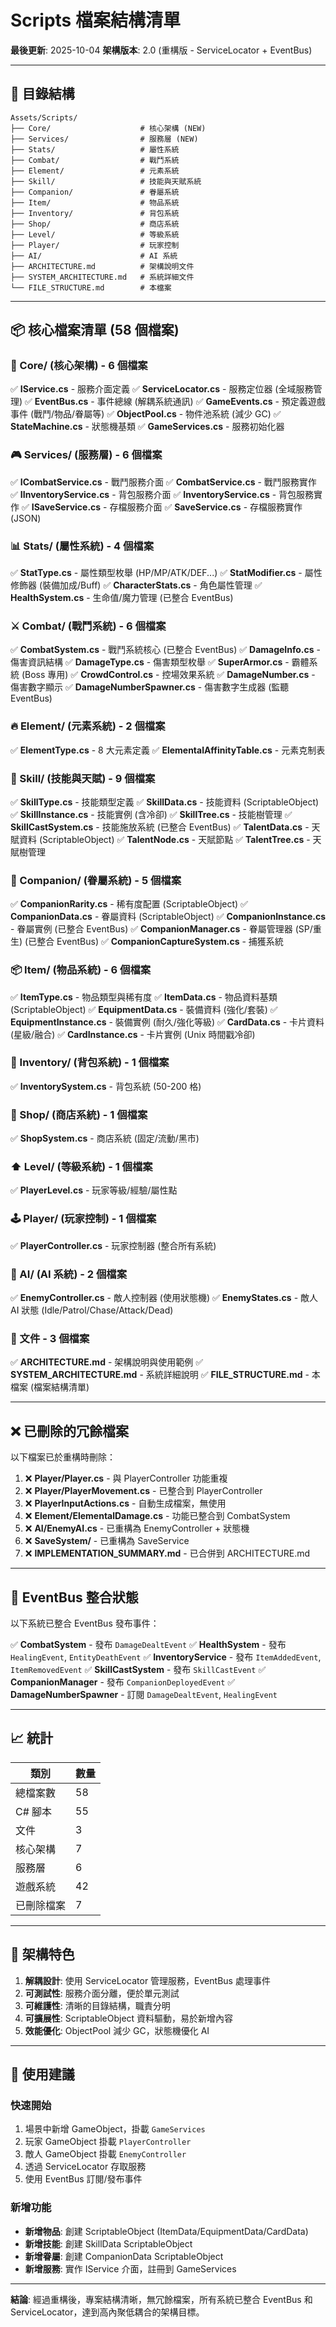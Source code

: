 # Scripts 檔案結構清單

**最後更新**: 2025-10-04
**架構版本**: 2.0 (重構版 - ServiceLocator + EventBus)

---

## 📁 目錄結構

```
Assets/Scripts/
├── Core/                    # 核心架構 (NEW)
├── Services/                # 服務層 (NEW)
├── Stats/                   # 屬性系統
├── Combat/                  # 戰鬥系統
├── Element/                 # 元素系統
├── Skill/                   # 技能與天賦系統
├── Companion/               # 眷屬系統
├── Item/                    # 物品系統
├── Inventory/               # 背包系統
├── Shop/                    # 商店系統
├── Level/                   # 等級系統
├── Player/                  # 玩家控制
├── AI/                      # AI 系統
├── ARCHITECTURE.md          # 架構說明文件
├── SYSTEM_ARCHITECTURE.md   # 系統詳細文件
└── FILE_STRUCTURE.md        # 本檔案
```

---

## 📦 核心檔案清單 (58 個檔案)

### 🔧 Core/ (核心架構) - 6 個檔案
✅ **IService.cs** - 服務介面定義
✅ **ServiceLocator.cs** - 服務定位器 (全域服務管理)
✅ **EventBus.cs** - 事件總線 (解耦系統通訊)
✅ **GameEvents.cs** - 預定義遊戲事件 (戰鬥/物品/眷屬等)
✅ **ObjectPool.cs** - 物件池系統 (減少 GC)
✅ **StateMachine.cs** - 狀態機基類
✅ **GameServices.cs** - 服務初始化器

### 🎮 Services/ (服務層) - 6 個檔案
✅ **ICombatService.cs** - 戰鬥服務介面
✅ **CombatService.cs** - 戰鬥服務實作
✅ **IInventoryService.cs** - 背包服務介面
✅ **InventoryService.cs** - 背包服務實作
✅ **ISaveService.cs** - 存檔服務介面
✅ **SaveService.cs** - 存檔服務實作 (JSON)

### 📊 Stats/ (屬性系統) - 4 個檔案
✅ **StatType.cs** - 屬性類型枚舉 (HP/MP/ATK/DEF...)
✅ **StatModifier.cs** - 屬性修飾器 (裝備加成/Buff)
✅ **CharacterStats.cs** - 角色屬性管理
✅ **HealthSystem.cs** - 生命值/魔力管理 (已整合 EventBus)

### ⚔️ Combat/ (戰鬥系統) - 6 個檔案
✅ **CombatSystem.cs** - 戰鬥系統核心 (已整合 EventBus)
✅ **DamageInfo.cs** - 傷害資訊結構
✅ **DamageType.cs** - 傷害類型枚舉
✅ **SuperArmor.cs** - 霸體系統 (Boss 專用)
✅ **CrowdControl.cs** - 控場效果系統
✅ **DamageNumber.cs** - 傷害數字顯示
✅ **DamageNumberSpawner.cs** - 傷害數字生成器 (監聽 EventBus)

### 🔥 Element/ (元素系統) - 2 個檔案
✅ **ElementType.cs** - 8 大元素定義
✅ **ElementalAffinityTable.cs** - 元素克制表

### 🎯 Skill/ (技能與天賦) - 9 個檔案
✅ **SkillType.cs** - 技能類型定義
✅ **SkillData.cs** - 技能資料 (ScriptableObject)
✅ **SkillInstance.cs** - 技能實例 (含冷卻)
✅ **SkillTree.cs** - 技能樹管理
✅ **SkillCastSystem.cs** - 技能施放系統 (已整合 EventBus)
✅ **TalentData.cs** - 天賦資料 (ScriptableObject)
✅ **TalentNode.cs** - 天賦節點
✅ **TalentTree.cs** - 天賦樹管理

### 👾 Companion/ (眷屬系統) - 5 個檔案
✅ **CompanionRarity.cs** - 稀有度配置 (ScriptableObject)
✅ **CompanionData.cs** - 眷屬資料 (ScriptableObject)
✅ **CompanionInstance.cs** - 眷屬實例 (已整合 EventBus)
✅ **CompanionManager.cs** - 眷屬管理器 (SP/重生) (已整合 EventBus)
✅ **CompanionCaptureSystem.cs** - 捕獲系統

### 📦 Item/ (物品系統) - 6 個檔案
✅ **ItemType.cs** - 物品類型與稀有度
✅ **ItemData.cs** - 物品資料基類 (ScriptableObject)
✅ **EquipmentData.cs** - 裝備資料 (強化/套裝)
✅ **EquipmentInstance.cs** - 裝備實例 (耐久/強化等級)
✅ **CardData.cs** - 卡片資料 (星級/融合)
✅ **CardInstance.cs** - 卡片實例 (Unix 時間戳冷卻)

### 🎒 Inventory/ (背包系統) - 1 個檔案
✅ **InventorySystem.cs** - 背包系統 (50-200 格)

### 🛒 Shop/ (商店系統) - 1 個檔案
✅ **ShopSystem.cs** - 商店系統 (固定/流動/黑市)

### ⬆️ Level/ (等級系統) - 1 個檔案
✅ **PlayerLevel.cs** - 玩家等級/經驗/屬性點

### 🕹️ Player/ (玩家控制) - 1 個檔案
✅ **PlayerController.cs** - 玩家控制器 (整合所有系統)

### 🤖 AI/ (AI 系統) - 2 個檔案
✅ **EnemyController.cs** - 敵人控制器 (使用狀態機)
✅ **EnemyStates.cs** - 敵人 AI 狀態 (Idle/Patrol/Chase/Attack/Dead)

### 📄 文件 - 3 個檔案
✅ **ARCHITECTURE.md** - 架構說明與使用範例
✅ **SYSTEM_ARCHITECTURE.md** - 系統詳細說明
✅ **FILE_STRUCTURE.md** - 本檔案 (檔案結構清單)

---

## ❌ 已刪除的冗餘檔案

以下檔案已於重構時刪除：

1. ❌ **Player/Player.cs** - 與 PlayerController 功能重複
2. ❌ **Player/PlayerMovement.cs** - 已整合到 PlayerController
3. ❌ **PlayerInputActions.cs** - 自動生成檔案，無使用
4. ❌ **Element/ElementalDamage.cs** - 功能已整合到 CombatSystem
5. ❌ **AI/EnemyAI.cs** - 已重構為 EnemyController + 狀態機
6. ❌ **SaveSystem/** - 已重構為 SaveService
7. ❌ **IMPLEMENTATION_SUMMARY.md** - 已合併到 ARCHITECTURE.md

---

## 🔄 EventBus 整合狀態

以下系統已整合 EventBus 發布事件：

✅ **CombatSystem** - 發布 `DamageDealtEvent`
✅ **HealthSystem** - 發布 `HealingEvent`, `EntityDeathEvent`
✅ **InventoryService** - 發布 `ItemAddedEvent`, `ItemRemovedEvent`
✅ **SkillCastSystem** - 發布 `SkillCastEvent`
✅ **CompanionManager** - 發布 `CompanionDeployedEvent`
✅ **DamageNumberSpawner** - 訂閱 `DamageDealtEvent`, `HealingEvent`

---

## 📈 統計

| 類別 | 數量 |
|------|------|
| 總檔案數 | 58 |
| C# 腳本 | 55 |
| 文件 | 3 |
| 核心架構 | 7 |
| 服務層 | 6 |
| 遊戲系統 | 42 |
| 已刪除檔案 | 7 |

---

## 🎯 架構特色

1. **解耦設計**: 使用 ServiceLocator 管理服務，EventBus 處理事件
2. **可測試性**: 服務介面分離，便於單元測試
3. **可維護性**: 清晰的目錄結構，職責分明
4. **可擴展性**: ScriptableObject 資料驅動，易於新增內容
5. **效能優化**: ObjectPool 減少 GC，狀態機優化 AI

---

## 📝 使用建議

### 快速開始
1. 場景中新增 GameObject，掛載 `GameServices`
2. 玩家 GameObject 掛載 `PlayerController`
3. 敵人 GameObject 掛載 `EnemyController`
4. 透過 ServiceLocator 存取服務
5. 使用 EventBus 訂閱/發布事件

### 新增功能
- **新增物品**: 創建 ScriptableObject (ItemData/EquipmentData/CardData)
- **新增技能**: 創建 SkillData ScriptableObject
- **新增眷屬**: 創建 CompanionData ScriptableObject
- **新增服務**: 實作 IService 介面，註冊到 GameServices

---

**結論**: 經過重構後，專案結構清晰，無冗餘檔案，所有系統已整合 EventBus 和 ServiceLocator，達到高內聚低耦合的架構目標。
